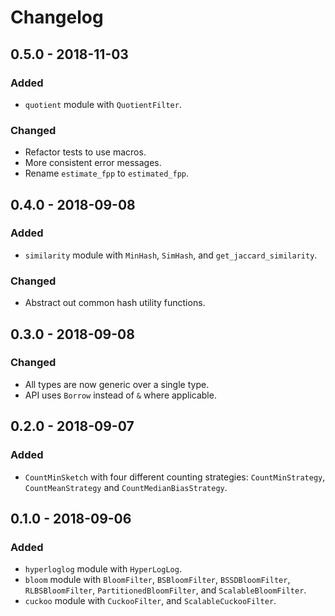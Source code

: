 # Changelog

## 0.5.0 - 2018-11-03

### Added

 - `quotient` module with `QuotientFilter`.

### Changed

 - Refactor tests to use macros.
 - More consistent error messages.
 - Rename `estimate_fpp` to `estimated_fpp`.

## 0.4.0 - 2018-09-08

### Added

 - `similarity` module with `MinHash`, `SimHash`, and `get_jaccard_similarity`.

### Changed

 - Abstract out common hash utility functions.

## 0.3.0 - 2018-09-08

### Changed

 - All types are now generic over a single type.
 - API uses `Borrow` instead of `&` where applicable.

## 0.2.0 - 2018-09-07

### Added

 - `CountMinSketch` with four different counting strategies: `CountMinStrategy`, `CountMeanStrategy`
   and `CountMedianBiasStrategy`. 

## 0.1.0 - 2018-09-06

### Added

 - `hyperloglog` module with `HyperLogLog`.
 - `bloom` module with `BloomFilter`, `BSBloomFilter`, `BSSDBloomFilter`, `RLBSBloomFilter`,
   `PartitionedBloomFilter`, and `ScalableBloomFilter`.
 - `cuckoo` module with `CuckooFilter`, and `ScalableCuckooFilter`.
